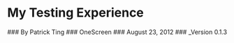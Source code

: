 # __My Testing Experience__

<div class="footer" markdown="1">
### By Patrick Ting
### OneScreen
### August 23, 2012
### _Version 0.1.3
</div>
